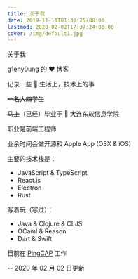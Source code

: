 ```yaml
---
title: 关于我
date: 2019-11-11T01:30:25+08:00
lastmod: 2020-02-02T17:37:24+08:00
cover: /img/default1.jpg
---
```


关于我

<!--more-->

g1eny0ung 的 ❤️ 博客

记录一些 🌈 生活上，技术上的事

~~一名大四学生~~

~~马上~~（已经）毕业于 🏫 大连东软信息学院

职业是前端工程师

业余时间会做开源和 Apple App (OSX & iOS)

主要的技术栈是：

- JavaScript & TypeScript
- React.js
- Electron
- Rust

写着玩（写过）：

- Java & Clojure & CLJS
- OCaml & Reason
- Dart & Swift

目前在 [PingCAP](https://pingcap.com) 工作

-- 2020 年 02 月 02 日更新
